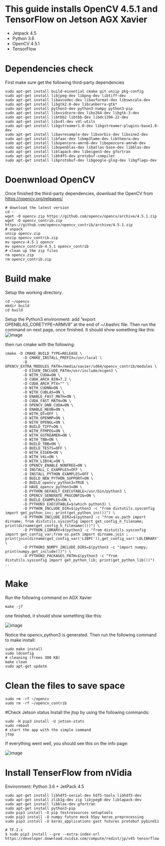 # This guide installs OpenCV 4.5.1 and TensorFlow on Jetson AGX Xavier
* Jetpack 4.5
* Python 3.6
* OpenCV 4.5.1
* TensorFlow 
# Dependencies check
First make sure get the following third-party dependencies
```
sudo apt-get install build-essential cmake git unzip pkg-config
sudo apt-get install libjpeg-dev libpng-dev libtiff-dev
sudo apt-get install libavcodec-dev libavformat-dev libswscale-dev
sudo apt-get install libgtk2.0-dev libcanberra-gtk*
sudo apt-get install python3-dev python3-numpy python3-pip
sudo apt-get install libxvidcore-dev libx264-dev libgtk-3-dev
sudo apt-get install libtbb2 libtbb-dev libdc1394-22-dev
sudo apt-get install libv4l-dev v4l-utils
sudo apt-get install libgstreamer1.0-dev libgstreamer-plugins-base1.0-dev
sudo apt-get install libavresample-dev libvorbis-dev libxine2-dev
sudo apt-get install libfaac-dev libmp3lame-dev libtheora-dev
sudo apt-get install libopencore-amrnb-dev libopencore-amrwb-dev
sudo apt-get install libopenblas-dev libatlas-base-dev libblas-dev
sudo apt-get install liblapack-dev libeigen3-dev gfortran
sudo apt-get install libhdf5-dev protobuf-compiler
sudo apt-get install libprotobuf-dev libgoogle-glog-dev libgflags-dev
```
# Doenwnload OpenCV
Once finished the third-party dependencies, download the OpenCV from https://opencv.org/releases/
```
# download the latest version
cd ~
wget -O opencv.zip https://github.com/opencv/opencv/archive/4.5.1.zip
wget -O opencv_contrib.zip https://github.com/opencv/opencv_contrib/archive/4.5.1.zip
# unpack
unzip opencv.zip
unzip opencv_contrib.zip
mv opencv-4.5.1 opencv
mv opencv_contrib-4.5.1 opencv_contrib
# clean up the zip files
rm opencv.zip
rm opencv_contrib.zip
```

# Build make
Setup the working directory.
```
cd ~/opencv
mkdir build
cd build
```
Setup the Python3 environment: add “export OPENBLAS_CORETYPE=ARMV8” at the end of ~/.bashrc file. Then run the command on next page, once finished. It should show something like this:
![image](https://user-images.githubusercontent.com/16247078/111257254-ca6d4e00-85e8-11eb-9760-f154bf5c179d.png)

then run cmake with the following:
```
cmake -D CMAKE_BUILD_TYPE=RELEASE \
        -D CMAKE_INSTALL_PREFIX=/usr/local \
        -D OPENCV_EXTRA_MODULES_PATH=/media/xavier/sd64/opencv_contrib/modules \
        -D EIGEN_INCLUDE_PATH=/usr/include/eigen3 \
        -D WITH_CUDA=ON \
        -D CUDA_ARCH_BIN=7.2 \
        -D CUDA_ARCH_PTX="" \
        -D WITH_CUDNN=ON \
        -D WITH_CUBLAS=ON \
        -D ENABLE_FAST_MATH=ON \
        -D CUDA_FAST_MATH=ON \
        -D OPENCV_DNN_CUDA=ON \
        -D ENABLE_NEON=ON \
        -D WITH_QT=OFF \
        -D WITH_OPENMP=ON \
        -D WITH_OPENGL=ON \
        -D BUILD_TIFF=ON \
        -D WITH_FFMPEG=ON \
        -D WITH_GSTREAMER=ON \
        -D WITH_TBB=ON \
        -D BUILD_TBB=ON \
        -D BUILD_TESTS=OFF \
        -D WITH_EIGEN=ON \
        -D WITH_V4L=ON \
        -D WITH_LIBV4L=ON \
        -D OPENCV_ENABLE_NONFREE=ON \
        -D INSTALL_C_EXAMPLES=OFF \
        -D INSTALL_PYTHON_EXAMPLES=OFF \
        -D BUILD_NEW_PYTHON_SUPPORT=ON \
        -D BUILD_opencv_python3=TRUE \
        -D HAVE_opencv_python3=ON \
        -D PYTHON_DEFAULT_EXECUTABLE=/usr/bin/python3 \
        -D OPENCV_GENERATE_PKGCONFIG=ON \
        -D BUILD_EXAMPLES=ON \
        -D PYTHON3_EXECUTABLE=$(which python3) \
        -D PYTHON_INCLUDE_DIR=$(python3 -c "from distutils.sysconfig import get_python_inc; print(get_python_inc())") \
        -D PYTHON_INCLUDE_DIR2=$(python3 -c "from os.path import dirname; from distutils.sysconfig import get_config_h_filename; print(dirname(get_config_h_filename()))") \
        -D PYTHON_LIBRARY=$(python3 -c "from distutils.sysconfig import get_config_var;from os.path import dirname,join ; print(join(dirname(get_config_var('LIBPC')),get_config_var('LDLIBRARY')))") \
        -D PYTHON3_NUMPY_INCLUDE_DIRS=$(python3 -c "import numpy; print(numpy.get_include())") \
        -D PYTHON3_PACKAGES_PATH=$(python3 -c "from distutils.sysconfig import get_python_lib; print(get_python_lib())") ..
```
# Make
Run the following command on AGX Xavier
```
make -j7
```
one finished, it should show something like this:

![image](https://user-images.githubusercontent.com/16247078/111257387-0bfdf900-85e9-11eb-8fb9-e042da8991ce.png)

Notice the opencv_python3 is generated. Then run the following command to make install:
```
sudo make install
sudo ldconfig
# cleaning (frees 300 KB)
make clean
sudo apt-get update
```

# Clean the files to save space
```
sudo rm -rf ~/opencv
sudo rm -rf ~/opencv_contrib
```
#Check Jetson status
Install the jtop by using the following commands:
```
sudo -H pip3 install -U jetson-stats
sudo reboot
# start the app with the simple command
jtop
```
If everything went well, you should see this on the info page:

![image](https://user-images.githubusercontent.com/16247078/111257593-672feb80-85e9-11eb-832a-e7a24538af0e.png)

# Install TenserFlow from nVidia
Environment: Python 3.6 + JetPack 4.5
```
sudo apt-get install libhdf5-serial-dev hdf5-tools libhdf5-dev
sudo apt-get install zlib1g-dev zip libjpeg8-dev liblapack-dev 
sudo apt-get install libblas-dev gfortran
sudo apt-get install python3-pip
sudo pip3 install -U pip testresources setuptools
sudo pip3 install -U numpy future mock h5py keras_preprocessing 
sudo pip3 install -U keras_applications gast futures protobuf pybind11

# TF-2.x
$ sudo pip3 install --pre --extra-index-url https://developer.download.nvidia.com/compute/redist/jp/v45 tensorflow
```
